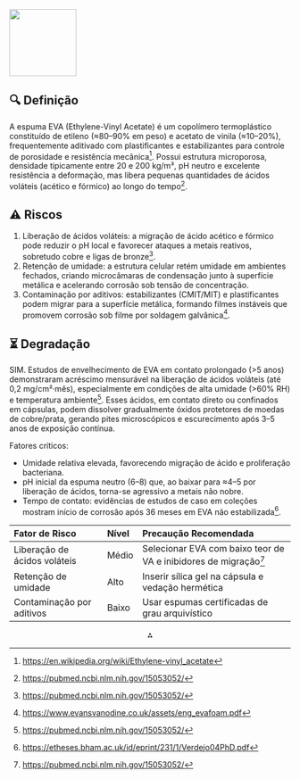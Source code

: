 <img src="https://r2cdn.perplexity.ai/pplx-full-logo-primary-dark%402x.png" class="logo" width="120"/>

## 🔍 Definição

A espuma EVA (Ethylene-Vinyl Acetate) é um copolímero termoplástico constituído de etileno (≈80–90% em peso) e acetato de vinila (≈10–20%), frequentemente aditivado com plastificantes e estabilizantes para controle de porosidade e resistência mecânica[^1]. Possui estrutura microporosa, densidade tipicamente entre 20 e 200 kg/m³, pH neutro e excelente resistência a deformação, mas libera pequenas quantidades de ácidos voláteis (acético e fórmico) ao longo do tempo[^2].

## ⚠️ Riscos

1. Liberação de ácidos voláteis: a migração de ácido acético e fórmico pode reduzir o pH local e favorecer ataques a metais reativos, sobretudo cobre e ligas de bronze[^2].
2. Retenção de umidade: a estrutura celular retém umidade em ambientes fechados, criando microcâmaras de condensação junto à superfície metálica e acelerando corrosão sob tensão de concentração.
3. Contaminação por aditivos: estabilizantes (CMIT/MIT) e plastificantes podem migrar para a superfície metálica, formando filmes instáveis que promovem corrosão sob filme por soldagem galvânica[^3].

## ⏳ Degradação

SIM. Estudos de envelhecimento de EVA em contato prolongado (>5 anos) demonstraram acréscimo mensurável na liberação de ácidos voláteis (até 0,2 mg/cm²·mês), especialmente em condições de alta umidade (>60% RH) e temperatura ambiente[^2]. Esses ácidos, em contato direto ou confinados em cápsulas, podem dissolver gradualmente óxidos protetores de moedas de cobre/prata, gerando pites microscópicos e escurecimento após 3–5 anos de exposição contínua.

Fatores críticos:

- Umidade relativa elevada, favorecendo migração de ácido e proliferação bacteriana.
- pH inicial da espuma neutro (6–8) que, ao baixar para ≈4–5 por liberação de ácidos, torna-se agressivo a metais não nobre.
- Tempo de contato: evidências de estudos de caso em coleções mostram início de corrosão após 36 meses em EVA não estabilizada[^4].

| Fator de Risco | Nível | Precaução Recomendada |
| :-- | :-- | :-- |
| Liberação de ácidos voláteis | Médio | Selecionar EVA com baixo teor de VA e inibidores de migração[^2] |
| Retenção de umidade | Alto | Inserir sílica gel na cápsula e vedação hermética |
| Contaminação por aditivos | Baixo | Usar espumas certificadas de grau arquivístico |

<div style="text-align: center">⁂</div>

[^1]: https://en.wikipedia.org/wiki/Ethylene-vinyl_acetate

[^2]: https://pubmed.ncbi.nlm.nih.gov/15053052/

[^3]: https://www.evansvanodine.co.uk/assets/eng_evafoam.pdf

[^4]: https://etheses.bham.ac.uk/id/eprint/231/1/Verdejo04PhD.pdf

[^5]: https://www.flextechfoam.com/foam-intelligence/eva-foam-technical-brief/

[^6]: https://etwinternational.com/1-3-3-epe-foam-for-multi-metals184083-60089.html

[^7]: https://foamcreations.com/en/news/what-is-eva-foam-and-what-are-its-common-applications

[^8]: https://www.sinkeryfoam.com/chemical-corrosionresistant-eva-foam-p-208.html

[^9]: https://foamiran.com/en/blog/what-is-eva-foam/

[^10]: https://www.greatmats.com/specs/chayau-msds.pdf

[^11]: https://onepetro.org/NACECORR/proceedings-abstract/CORR99/All-CORR99/NACE-99510/128427

[^12]: https://patentimages.storage.googleapis.com/d3/d5/cd/c5aea6cb9a3924/EP2892952B1.pdf

[^13]: https://www.techbriefs.com/component/content/article/27201-corrosion-inhibiting-self-expanding-foam

[^14]: https://evafoam.cc/eva-foam-technical-details-a-comprehensive-guide-to-material-properties-and-applications/

[^15]: https://www.philips.com/c-dam/b2c/category-pages/personal-care/POHC/resource-library-docs/EVA-Materia-Safety-Data-Sheet.pdf

[^16]: https://www.linkedin.com/pulse/what-eva-foam-guide-foaming-formulations-processing-techniques-lei-q3yic

[^17]: https://www.foamorder.com/learning-center/foam-improvement/eva-foam-health-safety-guide

[^18]: https://www.fs.usda.gov/rm/fire/wfcs/performance/documents/Corrosion-Foam_Rev-2020-0705.pdf

[^19]: https://www.immould.com/eva-foam-material/

[^20]: https://patents.google.com/patent/US6201032B1/en

[^21]: https://www.youtube.com/watch?v=xh0IQThgS2g

[^22]: https://www.reddit.com/r/CosplayHelp/comments/vaqfvf/metallic_acrylic_paints_for_eva_foam_best_bang/

[^23]: https://www.youtube.com/watch?v=Zm048zoJcc0

[^24]: https://cosplay.com/archive/thread/5n47v6/painting-and-distressing-craft-foam-armor

[^25]: https://pdfs.semanticscholar.org/9ca1/0dc89d7558be7bafe0cb4c8a758e2a15a835.pdf

[^26]: http://www.electrochemsci.org/papers/vol17/220110.pdf

[^27]: https://onlinelibrary.wiley.com/doi/10.1155/2016/9542942

[^28]: https://repository.library.carleton.ca/downloads/qz20st16p

[^29]: https://pubs.acs.org/doi/10.1021/acs.chemrev.1c00148

[^30]: https://www.instructables.com/EVA-Foam-Armor-Helm/


